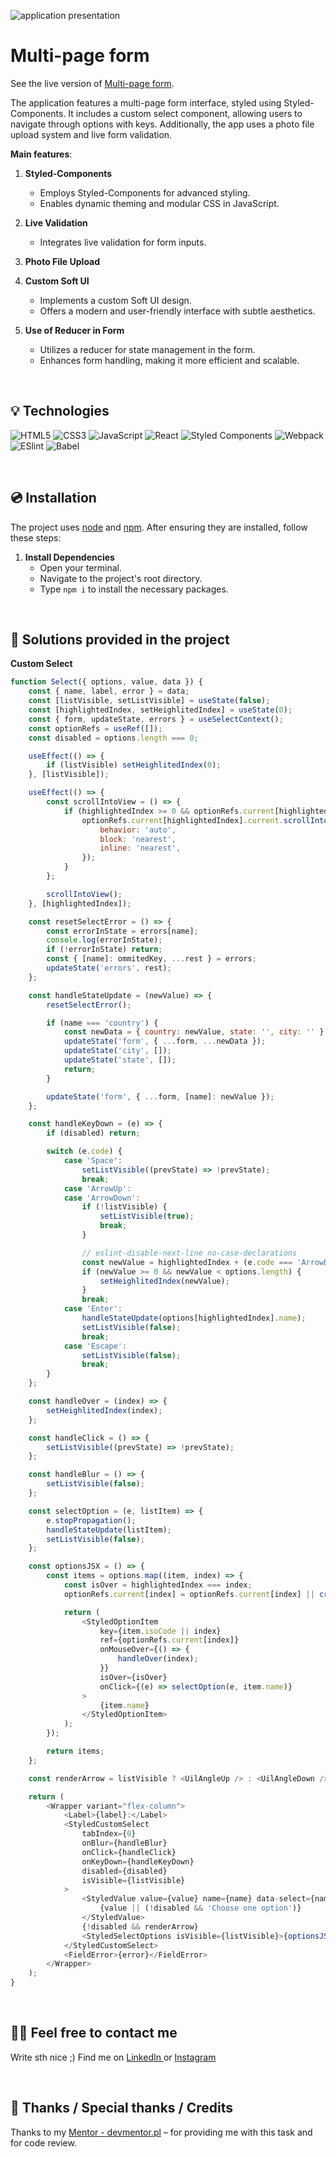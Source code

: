 ![application presentation](src/assets/main-page-screen-shoot.png)

# Multi-page form

See the live version of [Multi-page form](https://yakksiek.github.io/multistep-form/).

The application features a multi-page form interface, styled using Styled-Components. It includes a custom select component, allowing users to navigate through options with keys. Additionally, the app uses a photo file upload system and live form validation.

**Main features**:

1. **Styled-Components**

    - Employs Styled-Components for advanced styling.
    - Enables dynamic theming and modular CSS in JavaScript.

2. **Live Validation**

    - Integrates live validation for form inputs.

3. **Photo File Upload**

4. **Custom Soft UI**

    - Implements a custom Soft UI design.
    - Offers a modern and user-friendly interface with subtle aesthetics.

5. **Use of Reducer in Form**
    - Utilizes a reducer for state management in the form.
    - Enhances form handling, making it more efficient and scalable.

&nbsp;

## 💡 Technologies

![HTML5](https://img.shields.io/badge/html5-%23E34F26.svg?style=for-the-badge&logo=html5&logoColor=white)
![CSS3](https://img.shields.io/badge/css3-%231572B6.svg?style=for-the-badge&logo=css3&logoColor=white)
![JavaScript](https://img.shields.io/badge/javascript-%23323330.svg?style=for-the-badge&logo=javascript&logoColor=%23F7DF1E)
![React](https://img.shields.io/badge/react-%2320232a.svg?style=for-the-badge&logo=react&logoColor=%2361DAFB)
![Styled Components](https://img.shields.io/badge/styled--components-DB7093?style=for-the-badge&logo=styled-components&logoColor=white)
![Webpack](https://img.shields.io/badge/webpack-%238DD6F9.svg?style=for-the-badge&logo=webpack&logoColor=black)
![ESlint](https://img.shields.io/badge/ESLint-4B3263?style=for-the-badge&logo=eslint&logoColor=white)
![Babel](https://img.shields.io/badge/Babel-F9DC3e?style=for-the-badge&logo=babel&logoColor=black)

&nbsp;

## 💿 Installation

The project uses [node](https://nodejs.org/en/) and [npm](https://www.npmjs.com/). After ensuring they are installed, follow these steps:

1. **Install Dependencies**
    - Open your terminal.
    - Navigate to the project's root directory.
    - Type `npm i` to install the necessary packages.

&nbsp;

## 🤔 Solutions provided in the project

**Custom Select**

```javascript
function Select({ options, value, data }) {
    const { name, label, error } = data;
    const [listVisible, setListVisible] = useState(false);
    const [highlightedIndex, setHeighlitedIndex] = useState(0);
    const { form, updateState, errors } = useSelectContext();
    const optionRefs = useRef([]);
    const disabled = options.length === 0;

    useEffect(() => {
        if (listVisible) setHeighlitedIndex(0);
    }, [listVisible]);

    useEffect(() => {
        const scrollIntoView = () => {
            if (highlightedIndex >= 0 && optionRefs.current[highlightedIndex]) {
                optionRefs.current[highlightedIndex].current.scrollIntoView({
                    behavior: 'auto',
                    block: 'nearest',
                    inline: 'nearest',
                });
            }
        };

        scrollIntoView();
    }, [highlightedIndex]);

    const resetSelectError = () => {
        const errorInState = errors[name];
        console.log(errorInState);
        if (!errorInState) return;
        const { [name]: ommitedKey, ...rest } = errors;
        updateState('errors', rest);
    };

    const handleStateUpdate = (newValue) => {
        resetSelectError();

        if (name === 'country') {
            const newData = { country: newValue, state: '', city: '' };
            updateState('form', { ...form, ...newData });
            updateState('city', []);
            updateState('state', []);
            return;
        }

        updateState('form', { ...form, [name]: newValue });
    };

    const handleKeyDown = (e) => {
        if (disabled) return;

        switch (e.code) {
            case 'Space':
                setListVisible((prevState) => !prevState);
                break;
            case 'ArrowUp':
            case 'ArrowDown':
                if (!listVisible) {
                    setListVisible(true);
                    break;
                }

                // eslint-disable-next-line no-case-declarations
                const newValue = highlightedIndex + (e.code === 'ArrowDown' ? 1 : -1);
                if (newValue >= 0 && newValue < options.length) {
                    setHeighlitedIndex(newValue);
                }
                break;
            case 'Enter':
                handleStateUpdate(options[highlightedIndex].name);
                setListVisible(false);
                break;
            case 'Escape':
                setListVisible(false);
                break;
        }
    };

    const handleOver = (index) => {
        setHeighlitedIndex(index);
    };

    const handleClick = () => {
        setListVisible((prevState) => !prevState);
    };

    const handleBlur = () => {
        setListVisible(false);
    };

    const selectOption = (e, listItem) => {
        e.stopPropagation();
        handleStateUpdate(listItem);
        setListVisible(false);
    };

    const optionsJSX = () => {
        const items = options.map((item, index) => {
            const isOver = highlightedIndex === index;
            optionRefs.current[index] = optionRefs.current[index] || createRef();

            return (
                <StyledOptionItem
                    key={item.isoCode || index}
                    ref={optionRefs.current[index]}
                    onMouseOver={() => {
                        handleOver(index);
                    }}
                    isOver={isOver}
                    onClick={(e) => selectOption(e, item.name)}
                >
                    {item.name}
                </StyledOptionItem>
            );
        });

        return items;
    };

    const renderArrow = listVisible ? <UilAngleUp /> : <UilAngleDown />;

    return (
        <Wrapper variant="flex-column">
            <Label>{label}:</Label>
            <StyledCustomSelect
                tabIndex={0}
                onBlur={handleBlur}
                onClick={handleClick}
                onKeyDown={handleKeyDown}
                disabled={disabled}
                isVisible={listVisible}
            >
                <StyledValue value={value} name={name} data-select={name}>
                    {value || (!disabled && 'Choose one option')}
                </StyledValue>
                {!disabled && renderArrow}
                <StyledSelectOptions isVisible={listVisible}>{optionsJSX()}</StyledSelectOptions>
            </StyledCustomSelect>
            <FieldError>{error}</FieldError>
        </Wrapper>
    );
}
```

&nbsp;

## 🙋‍♂️ Feel free to contact me

Write sth nice ;) Find me on [LinkedIn ](https://www.linkedin.com/in/marcin-kulbicki-426817a4/) or [Instagram](https://www.instagram.com/yakksiek/)

&nbsp;

## 👏 Thanks / Special thanks / Credits

Thanks to my [Mentor - devmentor.pl](https://devmentor.pl/) – for providing me with this task and for code review.
